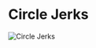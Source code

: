 # Circle Jerks

![Circle Jerks](http://assets.farmhouse.co/publishing/1-shoot-it-yourself/images/circle-jerks-1.jpg)
